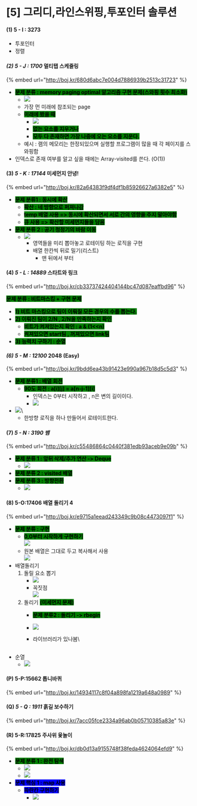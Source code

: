 # \[5] 그리디,라인스위핑,투포인터 솔루션

#### (1) 5 - I : 3273

* 투포인터
* 정렬&#x20;

#### _(2) 5 - J : 1700_ 멀티탭 스케줄링

{% embed url="http://boj.kr/680d6abc7e004d7886939b2513c31723" %}

* <mark style="background-color:green;">**문제 분류 : memory paging optimal 알고리즘 구현 문제(스와핑 횟수 최소화)**</mark>
  * ![](<../.gitbook/assets/image (25).png>)
  * 가장 먼 미래에 참조되는 page
  * <mark style="background-color:green;">**미래에 봤을 때**</mark>
    * ![](<../.gitbook/assets/image (26).png>)
    * <mark style="background-color:green;">**없는 요소를 지우거나**</mark>
    * <mark style="background-color:green;">**모두 다 존재하면 가장 나중에 오는 요소를 지운다.**</mark>
  * 예시 : 램의 메모리는 한정되있으며 실행할 프로그램이 많을 때 각 페이지를 스와핑함
* 인덱스로 존재 여부를 알고 싶을 때에는 Array-visited를 쓴다. (O(1))

#### (3) _5 - K : 17144_ 미세먼지 안녕!

{% embed url="http://boj.kr/82a64383f9df4df1b85926627a6382e5" %}

* <mark style="background-color:green;">**문제 분류1 : 동시에 확산**</mark>
  * <mark style="background-color:green;">**확산 : 네 방향으로 퍼져나감**</mark>
  * <mark style="background-color:green;">**temp 배열 사용 => 동시에 확산되면서 서로 간의 영향을 주지 말아야함**</mark>&#x20;
  * <mark style="background-color:green;">**큐 사용 => 확산할 미세먼지들을 담음**</mark>
* <mark style="background-color:green;">**문제 분류 2 : 공기 청정기의 바람 이동**</mark>&#x20;
  * ![](<../.gitbook/assets/image (41).png>)
    * 영역들을 미리 뽑아놓고 로테이팅 하는 로직을 구현
    * 배열 한칸씩 뒤로 밀기(리스트)
      * 맨 뒤에서 부터

#### (4) _5 - L : 14889_ 스타트와 링크

{% embed url="http://boj.kr/cb33737424404144bc47d087eaffbd96" %}

<mark style="background-color:green;">**문제 분류 : 비트마스킹 + 구현 문제**</mark>

* <mark style="background-color:green;">**1) 비트 마스킹으로 팀이 이뤄질 모든 경우의 수를 뽑는다.**</mark>
* <mark style="background-color:green;">**2) 이뤄진 팀이 2/N , 2/N을 만족하는지 확인**</mark>&#x20;
  * <mark style="background-color:green;">**비트가 켜져있는지 확인 : a & (1<\<n)**</mark>&#x20;
  * <mark style="background-color:green;">**켜져있으면 start팀 , 꺼져있으면 link팀**</mark>&#x20;
* <mark style="background-color:green;">**3) 능력치 구하기 : 순열**</mark>

#### _(6) 5 - M : 12100_ 2048 (Easy)

{% embed url="http://boj.kr/9bdd6ea43b91423e990a967b18d5c5d3" %}

* <mark style="background-color:green;">**문제 분류1 :  배열 회전**</mark>
  * <mark style="background-color:green;">**90도 회전 : a\[i]\[j] = a\[n-j-1]\[i]**</mark>
    * 인덱스는 0부터 시작하고 , n은 변의 길이이다.
    * ![](../.gitbook/assets/BACE32B3-0FDE-4A80-A459-C235518C555F.jpeg)
* ![](<../.gitbook/assets/image (3) (1) (1) (1) (1).png>)\\
  * 한방향 로직을 하나 만들어서 로테이트한다.

#### (7) _5 - N : 3190 뱀_

{% embed url="http://boj.kr/c55486864c0440f381edb93aceb9e09b" %}

* <mark style="background-color:green;">**문제 분류 1 : 앞뒤 삭제/추가 연산 -> Deque**</mark>
  * ![](<../.gitbook/assets/image (68).png>)
* <mark style="background-color:green;">**문제 분류 2 : visited 배열**</mark>
* <mark style="background-color:green;">**문제 분류 3 : 방향전환**</mark>
  * ![](<../.gitbook/assets/image (69).png>)

#### (8) 5-O:17406 배열 돌리기 4

{% embed url="http://boj.kr/e9715a1eead243349c9b08c4473097f1" %}

* <mark style="background-color:green;">**문제 분류 : 구현**</mark>
  * <mark style="background-color:green;">**0,0부터 시작하게 구현하기**</mark>\
    ![](<../.gitbook/assets/image (87).png>)
  * 원본 배열은 그대로 두고 복사해서 사용\
    ![](<../.gitbook/assets/image (91).png>)
* 배열돌리기
  1. 돌릴 요소 뽑기
     * ![](<../.gitbook/assets/image (85).png>)
     * 꼭짓점\
       ![](<../.gitbook/assets/image (89).png>)
  2. 돌리기 <mark style="background-color:green;">**(미세먼지 문제)**</mark>
     * <mark style="background-color:green;">**문제 분류2 : 돌리기 -> rbegin**</mark>
     * ![](<../.gitbook/assets/image (86).png>)
     *   라이브러리가 있나봄\


         <figure><img src="../.gitbook/assets/image (90).png" alt=""><figcaption></figcaption></figure>
* 순열
  * ![](<../.gitbook/assets/image (84).png>)

#### (P) 5-P:15662 톱니바퀴

{% embed url="http://boj.kr/14934117c8f04a898fa1219a648a0989" %}

#### (Q) _5 - Q : 1911_ 흙길 보수하기&#x20;

{% embed url="http://boj.kr/7acc05fce2334a96ab0b05710385a83e" %}

#### (R) 5-R:17825 주사위 윷놀이

{% embed url="http://boj.kr/db0d13a9155748f38feda4624064efd9" %}

* <mark style="background-color:green;">**문제 분류 1 : 완전 탐색**</mark>
  * ![](<../.gitbook/assets/image (2) (1) (1).png>)
  * ![](<../.gitbook/assets/image (2) (1).png>)
* <mark style="background-color:blue;">**문제 핵심 1 : map 사용**</mark>
  * <mark style="background-color:blue;">**파란칸 구현하기**</mark>
    * ![](<../.gitbook/assets/image (1) (1) (1).png>)
